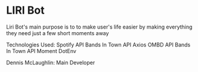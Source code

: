 # LIRI Bot
Liri Bot's main purpose is to to make user's life easier by making everything they need just a few short moments away

Technologies Used:
Spotify API
Bands In Town API
Axios
OMBD API
Bands In Town API
Moment
DotEnv

Dennis McLaughlin: Main Developer
